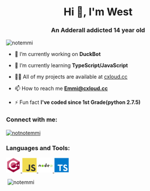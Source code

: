 <h1 align="center">Hi 👋, I'm West</h1>
<h3 align="center">An Adderall addicted 14 year old</h3>

<p align="left"> <img src="https://komarev.com/ghpvc/?username=notemmi&label=views&color=df34c3&style=flat-square" alt="notemmi" /> </p>


- 🔭 I’m currently working on **DuckBot**

- 🌱 I’m currently learning **TypeScript/JavaScript**

- 👨‍💻 All of my projects are available at [cxloud.cc](cxloud.cc)

- 📫 How to reach me **Emmi@cxloud.cc**

- ⚡ Fun fact **I've coded since 1st Grade(python 2.7.5)**

<h3 align="left">Connect with me:</h3>
<p align="left">
<a href="https://twitter.com/notnotemmi" target="blank"><img align="center" src="https://raw.githubusercontent.com/rahuldkjain/github-profile-readme-generator/master/src/images/icons/Social/twitter.svg" alt="notnotemmi" height="30" width="40" /></a>
</p>

<h3 align="left">Languages and Tools:</h3>
<p align="left"> <a href="https://www.w3schools.com/cpp/" target="_blank"> <img src="https://raw.githubusercontent.com/devicons/devicon/master/icons/cplusplus/cplusplus-original.svg" alt="cplusplus" width="40" height="40"/> </a> <a href="https://developer.mozilla.org/en-US/docs/Web/JavaScript" target="_blank"> <img src="https://raw.githubusercontent.com/devicons/devicon/master/icons/javascript/javascript-original.svg" alt="javascript" width="40" height="40"/> </a> </a> <a href="https://nodejs.org" target="_blank"> <img src="https://raw.githubusercontent.com/devicons/devicon/master/icons/nodejs/nodejs-original-wordmark.svg" alt="nodejs" width="40" height="40"/> </a> <a href="https://www.typescriptlang.org/" target="_blank"> <img src="https://raw.githubusercontent.com/devicons/devicon/master/icons/typescript/typescript-original.svg" alt="typescript" width="40" height="40"/> </a> </p>

<p>&nbsp;<img align="center" src="https://github-readme-stats.vercel.app/api?username=notemmi&show_icons=true&title_color=df34c3&text_color=424242&bg_color=ffffff&locale=en" alt="notemmi" /></p>

